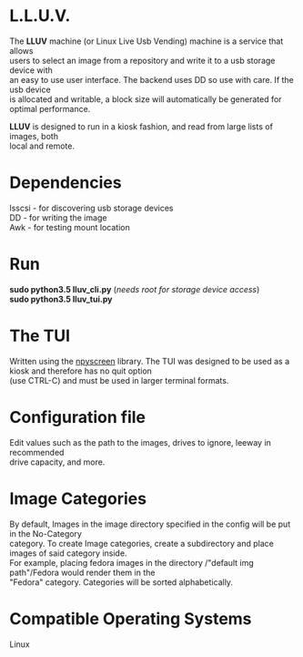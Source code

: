 # L.L.U.V.
The **LLUV** machine (or Linux Live Usb Vending) machine is a service that allows <br />
users to select an image from a repository and write it to a usb storage device with <br />
an easy to use user interface. The backend uses DD so use with care. If the usb device <br />
is allocated and writable, a block size will automatically be generated for  <br />
optimal performance.

**LLUV** is designed to run in a kiosk fashion, and read from large lists of images, both <br />
local and remote.

# Dependencies
lsscsi - for discovering usb storage devices <br />
DD - for writing the image <br />
Awk - for testing mount location <br />

# Run
**sudo python3.5 lluv_cli.py** (_needs root for storage device access_) <br />
**sudo python3.5 lluv_tui.py** 

# The TUI
Written using the [npyscreen](https://github.com/pfalcon-mirrors/npyscreen "npyscreen") library.
The TUI was designed to be used as a kiosk and therefore has no quit option <br />
(use CTRL-C) and must be used in larger terminal formats.

# Configuration file
Edit values such as the path to the images, drives to ignore, leeway in recommended <br />
drive capacity, and more.

# Image Categories
By default, Images in the image directory specified in the config will be put in the No-Category <br />
category. To create Image categories, create a subdirectory and place images of said category inside. <br />
For example, placing fedora images in the directory /"default img path"/Fedora would render them in the <br />
"Fedora" category. Categories will be sorted alphabetically.

# Compatible Operating Systems
Linux